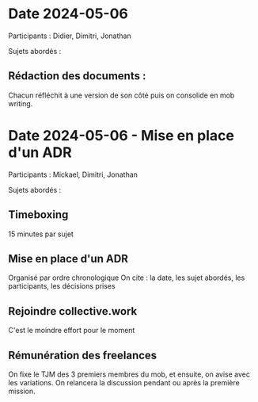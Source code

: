 # Date 2024-05-06
Participants : Didier, Dimitri, Jonathan 

Sujets abordés :

## Rédaction des documents :
Chacun réfléchit à une version de son côté puis on consolide en mob writing.


# Date 2024-05-06 - Mise en place d'un ADR
Participants : Mickael, Dimitri, Jonathan

Sujets abordés : 

## Timeboxing 
15 minutes par sujet

## Mise en place d'un ADR
Organisé par ordre chronologique
On cite : la date, les sujet abordés, les participants, les décisions prises

## Rejoindre collective.work
C'est le moindre effort pour le moment

## Rémunération des freelances
On fixe le TJM des 3 premiers membres du mob, et ensuite, on avise avec les variations.
On relancera la discussion pendant ou après la première mission.


 





